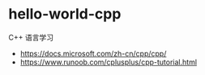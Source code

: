 # hello-world-cpp
C++ 语言学习
- https://docs.microsoft.com/zh-cn/cpp/cpp/
- https://www.runoob.com/cplusplus/cpp-tutorial.html

